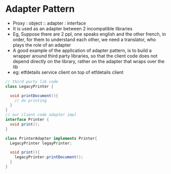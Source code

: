 # Adapter Pattern


- Proxy : object :: adapter : interface
- It is used as an adapter between 2 incompatible libraries
- Eg, Suppose there are 2 ppl, one speaks english and the other french, in order, for them to understand each other, we need a translator, who plays the role of an adapter
- A good example of the application of adapter pattern, is to build a wrapper around third party libraries, so that the client code does not depend directly on the library, rather on the adapter that wraps over the lib
- eg: etfdetails service client on top of etfdetails client

```java
// third party lib code
class LegacyPrinter {

  void printDocument(){
    // do printing
  }
}
// our client code adapter impl
interface Printer {
  void print();
}

class PrinterAdapter implements Printer{
  LegacyPrinter legayPrinter;

  void print(){
    legacyPrinter.printDocument();
  }
}

```
